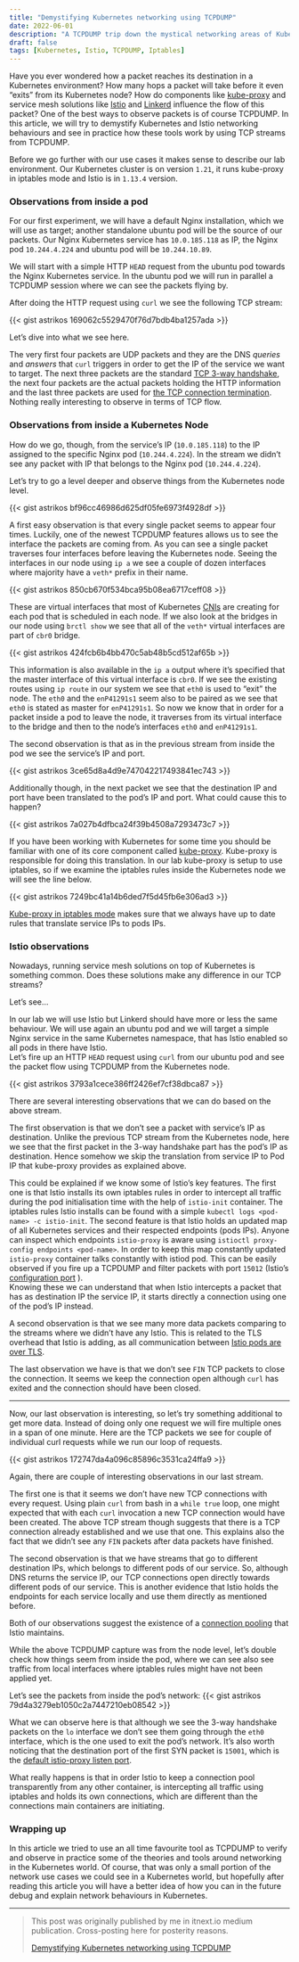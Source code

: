 ```yaml
---
title: "Demystifying Kubernetes networking using TCPDUMP"
date: 2022-06-01
description: "A TCPDUMP trip down the mystical networking areas of Kubernetes and Istio world."
draft: false
tags: [Kubernetes, Istio, TCPDUMP, Iptables]
---
```



Have you ever wondered how a packet reaches its destination in a Kubernetes environment? How many hops a packet will take before it even “exits” from its Kubernetes node? How do components like [kube-proxy](https://kubernetes.io/docs/reference/command-line-tools-reference/kube-proxy/) and service mesh solutions like [Istio](https://istio.io/) and [Linkerd](https://linkerd.io/) influence the flow of this packet?
One of the best ways to observe packets is of course TCPDUMP. In this article, we will try to demystify Kubernetes and Istio networking behaviours and see in practice how these tools work by using TCP streams from TCPDUMP.

Before we go further with our use cases it makes sense to describe our lab environment. Our Kubernetes cluster is on version `1.21`, it runs kube-proxy in iptables mode and Istio is in `1.13.4` version.

### **Observations from inside a pod**

For our first experiment, we will have a default Nginx installation, which we will use as target; another standalone ubuntu pod will be the source of our packets. Our Nginx Kubernetes service has `10.0.185.118` as IP, the Nginx pod `10.244.4.224` and ubuntu pod will be `10.244.10.89`.

We will start with a simple HTTP `HEAD` request from the ubuntu pod towards the Nginx Kubernetes service. In the ubuntu pod we will run in parallel a TCPDUMP session where we can see the packets flying by.

After doing the HTTP request using `curl` we see the following TCP stream:

{{< gist astrikos 169062c5529470f76d7bdb4ba1257ada >}}
<!-- Tcpdump taken from inside the Pod -->

Let’s dive into what we see here.

The very first four packets are UDP packets and they are the DNS _queries_ and _answers_ that `curl` triggers in order to get the IP of the service we want to target. The next three packets are the standard [TCP 3-way handshake](https://en.wikipedia.org/wiki/Transmission_Control_Protocol#Connection_establishment), the next four packets are the actual packets holding the HTTP information and the last three packets are used for [the TCP connection termination](https://en.wikipedia.org/wiki/Transmission_Control_Protocol#Connection_termination). Nothing really interesting to observe in terms of TCP flow.

### **Observations from inside a Kubernetes Node**

How do we go, though, from the service’s IP (`10.0.185.118`) to the IP assigned to the specific Nginx pod (`10.244.4.224`). In the stream we didn’t see any packet with IP that belongs to the Nginx pod (`10.244.4.224`).

Let’s try to go a level deeper and observe things from the Kubernetes node level.

{{< gist astrikos bf96cc46986d625df05fe6973f4928df >}}
<!-- Tcpdump taken from the Kubernetes node -->

A first easy observation is that every single packet seems to appear four times. Luckily, one of the newest TCPDUMP features allows us to see the interface the packets are coming from. As you can see a single packet traverses four interfaces before leaving the Kubernetes node. Seeing the interfaces in our node using `ip a` we see a couple of dozen interfaces where majority have a `veth*` prefix in their name.

{{< gist astrikos 850cb670f534bca95b08ea6717ceff08 >}}
<!-- Kubernetes node interfaces -->

These are virtual interfaces that most of Kubernetes [CNIs](https://kubernetes.io/docs/concepts/extend-kubernetes/compute-storage-net/network-plugins/#cni) are creating for each pod that is scheduled in each node. If we also look at the bridges in our node using `brctl show` we see that all of the `veth*` virtual interfaces are part of `cbr0` bridge.

{{< gist astrikos 424fcb6b4bb470c5ab48b5cd512af65b >}}
<!-- Kubernetes node bridges -->

This information is also available in the `ip a` output where it’s specified that the master interface of this virtual interface is `cbr0`. If we see the existing routes using `ip route` in our system we see that `eth0` is used to “exit” the node. The `eth0` and the `enP41291s1` seem also to be paired as we see that `eth0` is stated as master for `enP41291s1`. So now we know that in order for a packet inside a pod to leave the node, it traverses from its virtual interface to the bridge and then to the node’s interfaces `eth0` and `enP41291s1`.

The second observation is that as in the previous stream from inside the pod we see the service’s IP and port.

{{< gist astrikos 3ce65d8a4d9e747042217493841ec743 >}}
<!-- Single TCP packet with service IP -->

Additionally though, in the next packet we see that the destination IP and port have been translated to the pod’s IP and port. What could cause this to happen?

{{< gist astrikos 7a027b4dfbca24f39b4508a7293473c7 >}}
<!-- Single TCP packet with pod IP -->


If you have been working with Kubernetes for some time you should be familiar with one of its core component called [kube-proxy](https://kubernetes.io/docs/reference/command-line-tools-reference/kube-proxy/). Kube-proxy is responsible for doing this translation. In our lab kube-proxy is setup to use iptables, so if we examine the iptables rules inside the Kubernetes node we will see the line below.

{{< gist astrikos 7249bc41a14b6ded7f5d45fb6e306ad3 >}}
<!-- iptables rule for a kubernetes service -->

[Kube-proxy in iptables mode](https://kubernetes.io/docs/concepts/services-networking/service/#ips-and-vips) makes sure that we always have up to date rules that translate service IPs to pods IPs.

### **Istio observations**

Nowadays, running service mesh solutions on top of Kubernetes is something common. Does these solutions make any difference in our TCP streams?

Let’s see…

In our lab we will use Istio but Linkerd should have more or less the same behaviour. We will use again an ubuntu pod and we will target a simple Nginx service in the same Kubernetes namespace, that has Istio enabled so all pods in there have Istio.  
Let’s fire up an HTTP `HEAD` request using `curl` from our ubuntu pod and see the packet flow using TCPDUMP from the Kubernetes node.

{{< gist astrikos 3793a1cece386ff2426ef7cf38dbca87 >}}
<!-- Tcpdump inside Kubernetes node for an Istio injected pod -->

There are several interesting observations that we can do based on the above stream.

The first observation is that we don’t see a packet with service’s IP as destination. Unlike the previous TCP stream from the Kubernetes node, here we see that the first packet in the 3-way handshake part has the pod’s IP as destination. Hence somehow we skip the translation from service IP to Pod IP that kube-proxy provides as explained above.

This could be explained if we know some of Istio’s key features. The first one is that Istio installs its own iptables rules in order to intercept all traffic during the pod initialisation time with the help of `istio-init` container. The iptables rules Istio installs can be found with a simple `kubectl logs <pod-name> -c istio-init`. The second feature is that Istio holds an updated map of all Kubernetes services and their respected endpoints (pods IPs). Anyone can inspect which endpoints `istio-proxy` is aware using `istioctl proxy-config endpoints <pod-name>`. In order to keep this map constantly updated `istio-proxy` container talks constantly with istiod pod. This can be easily observed if you fire up a TCPDUMP and filter packets with port `15012` (Istio’s [configuration port](https://istio.io/latest/docs/ops/deployment/requirements/#ports-used-by-istio) ).  
Knowing these we can understand that when Istio intercepts a packet that has as destination IP the service IP, it starts directly a connection using one of the pod’s IP instead.

A second observation is that we see many more data packets comparing to the streams where we didn’t have any Istio. This is related to the TLS overhead that Istio is adding, as all communication between [Istio pods are over TLS](https://istio.io/latest/docs/concepts/security/#mutual-tls-authentication).

The last observation we have is that we don’t see `FIN` TCP packets to close the connection. It seems we keep the connection open although `curl` has exited and the connection should have been closed.

* * *

Now, our last observation is interesting, so let’s try something additional to get more data. Instead of doing only one request we will fire multiple ones in a span of one minute. Here are the TCP packets we see for couple of individual curl requests while we run our loop of requests.

{{< gist astrikos 172747da4a096c85896c3531ca24ffa9 >}}
<!-- Tcpdump inside node for an Istio injected pod with multiple curl requests -->

Again, there are couple of interesting observations in our last stream.

The first one is that it seems we don’t have new TCP connections with every request. Using plain `curl` from bash in a `while true` loop, one might expected that with each `curl` invocation a new TCP connection would have been created. The above TCP stream though suggests that there is a TCP connection already established and we use that one. This explains also the fact that we didn’t see any `FIN` packets after data packets have finished.

The second observation is that we have streams that go to different destination IPs, which belongs to different pods of our service. So, although DNS returns the service IP, our TCP connections open directly towards different pods of our service. This is another evidence that Istio holds the endpoints for each service locally and use them directly as mentioned before.

Both of our observations suggest the existence of a [connection pooling](https://istio.io/latest/docs/reference/config/networking/destination-rule/#ConnectionPoolSettings-HTTPSettings) that Istio maintains.

While the above TCPDUMP capture was from the node level, let’s double check how things seem from inside the pod, where we can see also see traffic from local interfaces where iptables rules might have not been applied yet.

Let’s see the packets from inside the pod’s network:
{{< gist astrikos 79d4a3279eb1050c2a7447210eb08542 >}}

What we can observe here is that although we see the 3-way handshake packets on the `lo` interface we don’t see them going through the `eth0` interface, which is the one used to exit the pod’s network. It’s also worth noticing that the destination port of the first SYN packet is `15001`, which is the [default istio-proxy listen port](https://istio.io/latest/docs/reference/config/istio.mesh.v1alpha1/).

What really happens is that in order Istio to keep a connection pool transparently from any other container, is intercepting all traffic using iptables and holds its own connections, which are different than the connections main containers are initiating.

### **Wrapping up**

In this article we tried to use an all time favourite tool as TCPDUMP to verify and observe in practice some of the theories and tools around networking in the Kubernetes world. Of course, that was only a small portion of the network use cases we could see in a Kubernetes world, but hopefully after reading this article you will have a better idea of how you can in the future debug and explain network behaviours in Kubernetes.

* * *

> This post was originally published by me in itnext.io medium publication. Cross-posting here for posterity reasons.
>
> [Demystifying Kubernetes networking using TCPDUMP](https://itnext.io/demystifying-kubernetes-networking-using-tcpdump-f760f0fb4967)
